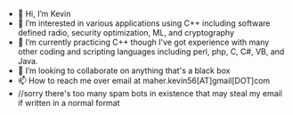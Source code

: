 - 👋 Hi, I’m Kevin
- 👀 I’m interested in various applications using C++ including software defined radio, security optimization, ML, and cryptography 
- 🌱 I’m currently practicing C++ though I've got experience with many other coding and scripting languages including perl, php, C, C#, VB, and Java. 
- 💞️ I’m looking to collaborate on anything that's a black box
- 📫 How to reach me over email at maher.kevin56[AT]gmail[DOT]com 
- //sorry there's too many spam bots in existence that may steal my email if written in a normal format

<!---
Maherk56/Maherk56 is a ✨ special ✨ repository because its `README.md` (this file) appears on your GitHub profile.
You can click the Preview link to take a look at your changes.
--->
